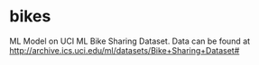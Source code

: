 # bikes
ML Model on UCI ML Bike Sharing Dataset. Data can be found at http://archive.ics.uci.edu/ml/datasets/Bike+Sharing+Dataset#
